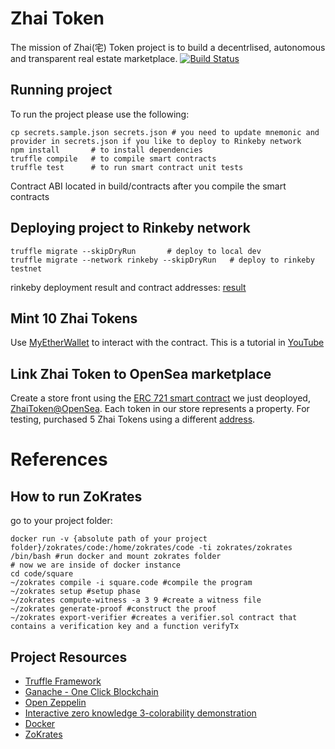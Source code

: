 # Zhai Token

The mission of Zhai(宅) Token project is to build a decentrlised, autonomous and transparent real estate marketplace.
[![Build Status](https://travis-ci.org/andrewdong14/ethereum-docker.svg?branch=master)](https://travis-ci.org/andrewdong14/ethereum-docker)
## Running project

To run the project please use the following:
```shell script
cp secrets.sample.json secrets.json # you need to update mnemonic and provider in secrets.json if you like to deploy to Rinkeby network
npm install       # to install dependencies
truffle compile   # to compile smart contracts
truffle test      # to run smart contract unit tests
```
Contract ABI located in build/contracts after you compile the smart contracts

## Deploying project to Rinkeby network

```shell script
truffle migrate --skipDryRun       # deploy to local dev
truffle migrate --network rinkeby --skipDryRun   # deploy to rinkeby testnet
```
rinkeby deployment result and contract addresses: [result](./deployment/contract-address-at-rinkeby-testnet.txt)

## Mint 10 Zhai Tokens
Use [MyEtherWallet](https://vintage.myetherwallet.com/#contracts) to interact with the contract.
This is a tutorial in [YouTube](https://youtu.be/8MChn-NJJB0)

## Link Zhai Token to OpenSea marketplace
Create a store front using the [ERC 721 smart contract](https://rinkeby.etherscan.io/address/0xA8e9d8621348D3681bAca8D586DeDf2D5be825D6) we just deoployed, [ZhaiToken@OpenSea](https://rinkeby.opensea.io/assets/zhai-token). Each token in our store represents a property.
For testing, purchased 5 Zhai Tokens using a different [address](https://rinkeby.etherscan.io/address/0x35efA7af9432E8A878e1742c08ac50A2eC4E75ED).


# References
## How to run ZoKrates

go to your project folder:
```shell script
docker run -v {absolute path of your project folder}/zokrates/code:/home/zokrates/code -ti zokrates/zokrates /bin/bash #run docker and mount zokrates folder
# now we are inside of docker instance
cd code/square
~/zokrates compile -i square.code #compile the program
~/zokrates setup #setup phase
~/zokrates compute-witness -a 3 9 #create a witness file
~/zokrates generate-proof #construct the proof
~/zokrates export-verifier #creates a verifier.sol contract that contains a verification key and a function verifyTx
```

## Project Resources

* [Truffle Framework](https://truffleframework.com/)
* [Ganache - One Click Blockchain](https://truffleframework.com/ganache)
* [Open Zeppelin ](https://openzeppelin.org/)
* [Interactive zero knowledge 3-colorability demonstration](http://web.mit.edu/~ezyang/Public/graph/svg.html)
* [Docker](https://docs.docker.com/install/)
* [ZoKrates](https://github.com/Zokrates/ZoKrates)
